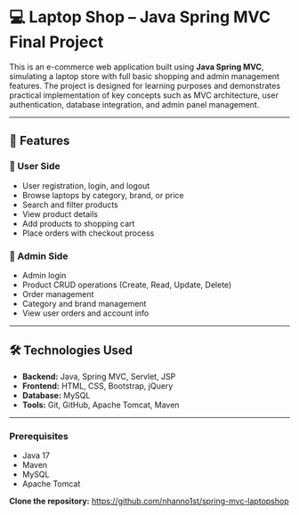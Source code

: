 # 💻 Laptop Shop – Java Spring MVC Final Project

This is an e-commerce web application built using **Java Spring MVC**, simulating a laptop store with full basic shopping and admin management features. The project is designed for learning purposes and demonstrates practical implementation of key concepts such as MVC architecture, user authentication, database integration, and admin panel management.

---

## 🚀 Features

### 👤 User Side
- User registration, login, and logout
- Browse laptops by category, brand, or price
- Search and filter products
- View product details
- Add products to shopping cart
- Place orders with checkout process

### 🔧 Admin Side
- Admin login
- Product CRUD operations (Create, Read, Update, Delete)
- Order management
- Category and brand management
- View user orders and account info

---

## 🛠️ Technologies Used

- **Backend:** Java, Spring MVC, Servlet, JSP
- **Frontend:** HTML, CSS, Bootstrap, jQuery
- **Database:** MySQL
- **Tools:** Git, GitHub, Apache Tomcat, Maven

---

### Prerequisites
- Java 17
- Maven
- MySQL
- Apache Tomcat


**Clone the repository:**
   https://github.com/nhanno1st/spring-mvc-laptopshop